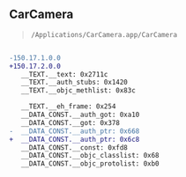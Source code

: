 ## CarCamera

> `/Applications/CarCamera.app/CarCamera`

```diff

-150.17.1.0.0
+150.17.2.0.0
   __TEXT.__text: 0x2711c
   __TEXT.__auth_stubs: 0x1420
   __TEXT.__objc_methlist: 0x83c

   __TEXT.__eh_frame: 0x254
   __DATA_CONST.__auth_got: 0xa10
   __DATA_CONST.__got: 0x378
-  __DATA_CONST.__auth_ptr: 0x668
+  __DATA_CONST.__auth_ptr: 0x6c8
   __DATA_CONST.__const: 0xfd8
   __DATA_CONST.__objc_classlist: 0x68
   __DATA_CONST.__objc_protolist: 0xb0

```
